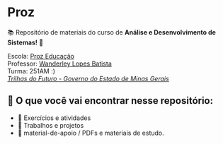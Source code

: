 # Proz
📚 Repositório de materiais do curso de **Análise e Desenvolvimento de Sistemas!** 🚀 

Escola: [Proz Educação](https://prozeducacao.com.br/) </br>
Professor: [Wanderley Lopes Batista](https://capacidadevirtual.blogspot.com/p/curriculo-prof-wanderley_20.html) </br> 
Turma: 251AM :) </br>
_[Trilhas do Futuro - Governo do Estado de Minas Gerais](https://www.trilhasdefuturo.mg.gov.br/)_

## 📂 O que você vai encontrar nesse repositório:
- 📁 Exercícios e atividades
- 📁 Trabalhos e projetos
- 📁 material-de-apoio / PDFs e materiais de estudo.